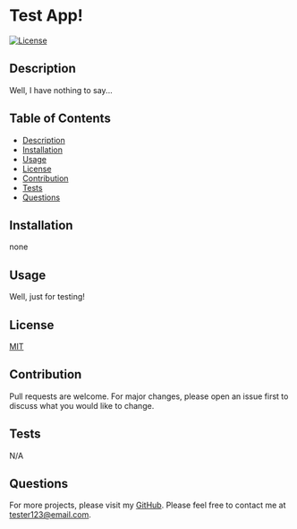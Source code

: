 # Test App! 
  [![License](https://img.shields.io/badge/License-MIT-yellow.svg)](https://opensource.org/licenses/MIT)
  ## Description 
  Well, I have nothing to say...
  ## Table of Contents
  - [Description](#description)
  - [Installation](#installation)
  - [Usage](#usage)
  - [License](#license)
  - [Contribution](#contribution)
  - [Tests](#tests)
  - [Questions](#questions)
  ## Installation
  none
  ## Usage
  Well, just for testing! 
  ## License
  [MIT](https://opensource.org/licenses/MIT)
  ## Contribution
  Pull requests are welcome. For major changes, please open an issue first to discuss what you would like to change.
  ## Tests
  N/A
  ## Questions
  For more projects, please visit my [GitHub](https://github.com/tester123). 
  Please feel free to contact me at tester123@email.com.
